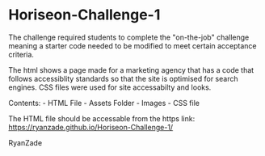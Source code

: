 # Horiseon-Challenge-1
The challenge required students to complete the "on-the-job" challenge meaning a starter code needed to be modified to meet certain acceptance criteria.

The html shows a page made for a marketing agency that has a code that follows accessiblity standards so that the site is optimised for search engines.
CSS files were used for site accessabilty and looks. 

  Contents:
    - HTML File
    - Assets Folder
      - Images
      - CSS file

The HTML file should be accessable from the https link: https://ryanzade.github.io/Horiseon-Challenge-1/

RyanZade
